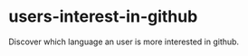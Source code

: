 users-interest-in-github
========================

Discover which language an user is more interested in github.